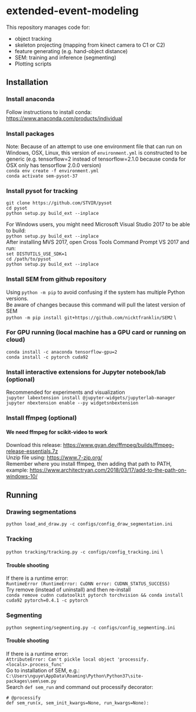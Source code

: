 # extended-event-modeling
This repository manages code for:
- object tracking
- skeleton projecting (mapping from kinect camera to C1 or C2)
- feature generating (e.g. hand-object distance)
- SEM: training and inference (segmenting)
- Plotting scripts

## Installation

### Install anaconda
Follow instructions to install conda: https://www.anaconda.com/products/individual
### Install packages
Note: Because of an attempt to use one environment file that can run on Windows, OSX, Linux, 
this version of `environment.yml` is constructed to be generic (e.g. tensorflow=2 
instead of tensorflow=2.1.0 because conda for OSX only has tensorflow 2.0.0 version) \
```conda env create -f environment.yml```\
```conda activate sem-pysot-37```

### Install pysot for tracking
```git clone https://github.com/STVIR/pysot``` \
```cd pysot``` \
```python setup.py build_ext --inplace```

For Windows users, you might need Microsoft Visual Studio 2017 to be able to build: \
```python setup.py build_ext --inplace``` \
After installing MVS 2017, open Cross Tools Command Prompt VS 2017 and run: \
```set DISTUTILS_USE_SDK=1``` \
```cd /path/to/pysot``` \
```python setup.py build_ext --inplace```

### Install SEM from github repository
Using `python -m pip` to avoid confusing if the system has multiple Python versions. \
Be aware of changes because this command will pull the latest version of SEM \
```python -m pip install git+https://github.com/nicktfranklin/SEM2``` \

### For GPU running (local machine has a GPU card or running on cloud)
```conda install -c anaconda tensorflow-gpu=2``` \
```conda install -c pytorch cuda92``` 

### Install interactive extensions for Jupyter notebook/lab (optional)
Recommended for experiments and visualization \
```jupyter labextension install @jupyter-widgets/jupyterlab-manager``` \
```jupyter nbextension enable --py widgetsnbextension```

### Install ffmpeg (optional)
#### We need ffmpeg for scikit-video to work
Download this release: https://www.gyan.dev/ffmpeg/builds/ffmpeg-release-essentials.7z \
Unzip file using: https://www.7-zip.org/ \
Remember where you install ffmpeg, then adding that path to PATH, example: https://www.architectryan.com/2018/03/17/add-to-the-path-on-windows-10/

## Running
### Drawing segmentations
```python load_and_draw.py -c configs/config_draw_segmentation.ini```
### Tracking
```python tracking/tracking.py -c configs/config_tracking.ini``` \
#### Trouble shooting
If there is a runtime error: \
`RuntimeError (RuntimeError: CuDNN error: CUDNN_STATUS_SUCCESS)` \
Try remove (instead of uninstall) and then re-install \
```conda remove cudnn cudatoolkit pytorch torchvision && conda install cuda92 pytorch=0.4.1 -c pytorch```
### Segmenting
```python segmenting/segmenting.py -c configs/config_segmenting.ini```
#### Trouble shooting
If there is a runtime error: \
`AttributeError: Can't pickle local object 'processify.<locals>.process_func'` \
Go to installation of SEM, e.g.: \
`C:\Users\nguye\AppData\Roaming\Python\Python37\site-packages\sem\sem.py` \
Search `def sem_run` and command out processify decorator:
```
# @processify
def sem_run(x, sem_init_kwargs=None, run_kwargs=None):
```
